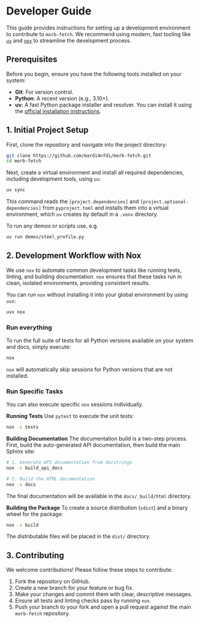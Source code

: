 <!-- SPHINX-START -->
# Developer Guide

This guide provides instructions for setting up a development environment to contribute to `morb-fetch`.
We recommend using modern, fast tooling like [`uv`](https://astral.sh/uv) and [`nox`](https://nox.thea.codes) to streamline the development process.

## Prerequisites

Before you begin, ensure you have the following tools installed on your system:
- **Git**: For version control.
- **Python**: A recent version (e.g., 3.10+).
- **uv**: A fast Python package installer and resolver. You can install it using the [official installation instructions](https://docs.astral.sh/uv/getting-started/installation/).

## 1. Initial Project Setup

First, clone the repository and navigate into the project directory:
```bash
git clone https://github.com/mardi4nfdi/morb-fetch.git
cd morb-fetch
```

Next, create a virtual environment and install all required dependencies, including development tools, using `uv`:
```bash
uv sync
```
This command reads the `[project.dependencies]` and `[project.optional-dependencies]` from `pyproject.toml` and installs them into a virtual environment, which `uv` creates by default in a `.venv` directory.

To run any demos or scripts use, e.g.
```bash
uv run demos/steel_profile.py
```

## 2. Development Workflow with Nox

We use `nox` to automate common development tasks like running tests, linting, and building documentation. `nox` ensures that these tasks run in clean, isolated environments, providing consistent results.

You can run `nox` without installing it into your global environment by using `uvx`:
```bash
uvx nox
```

### Run everything

To run the full suite of tests for all Python versions available on your system and docs, simply execute:
```bash
nox
```
`nox` will automatically skip sessions for Python versions that are not installed.

### Run Specific Tasks

You can also execute specific `nox` sessions individually.

**Running Tests**
Use `pytest` to execute the unit tests:
```bash
nox -s tests
```

**Building Documentation**
The documentation build is a two-step process. First, build the auto-generated API documentation, then build the main Sphinx site:
```bash
# 1. Generate API documentation from docstrings
nox -s build_api_docs

# 2. Build the HTML documentation
nox -s docs
```
The final documentation will be available in the `docs/_build/html` directory.

**Building the Package**
To create a source distribution (`sdist`) and a binary wheel for the package:
```bash
nox -s build
```
The distributable files will be placed in the `dist/` directory.

## 3. Contributing

We welcome contributions! Please follow these steps to contribute:
1.  Fork the repository on GitHub.
2.  Create a new branch for your feature or bug fix.
3.  Make your changes and commit them with clear, descriptive messages.
4.  Ensure all tests and linting checks pass by running `nox`.
5.  Push your branch to your fork and open a pull request against the main `morb-fetch` repository.
```

